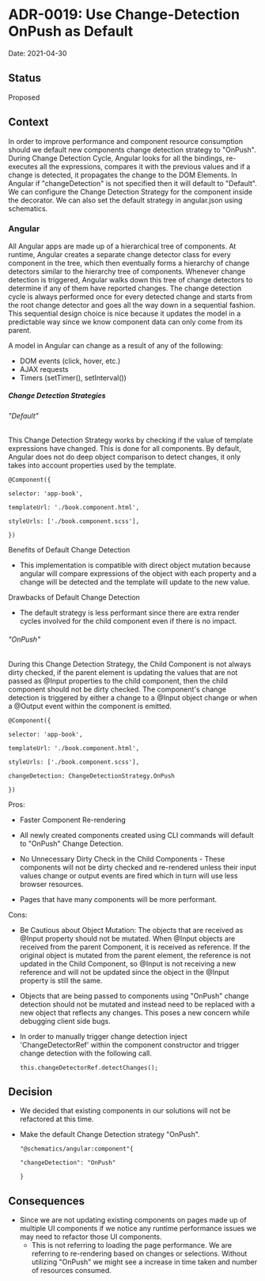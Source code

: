 # ADR-0019: Use Change-Detection OnPush as Default

Date: 2021-04-30

## Status

Proposed

## Context

In order to improve performance and component resource consumption should we default new components change detection strategy to "OnPush". During Change Detection Cycle, Angular looks for all the bindings, re-executes all the expressions, compares it with the previous values and if a change is detected, it propagates the change to the DOM Elements. In Angular if "changeDetection" is not specified then it will default to "Default". We can configure the Change Detection Strategy for the component inside the decorator. We can also set the default strategy in angular.json using schematics.

### Angular

All Angular apps are made up of a hierarchical tree of components. At runtime, Angular creates a separate change detector class for every component in the tree, which then eventually forms a hierarchy of change detectors similar to the hierarchy tree of components. Whenever change detection is triggered, Angular walks down this tree of change detectors to determine if any of them have reported changes. The change detection cycle is always performed once for every detected change and starts from the root change detector and goes all the way down in a sequential fashion. This sequential design choice is nice because it updates the model in a predictable way since we know component data can only come from its parent.

A model in Angular can change as a result of any of the following:

- DOM events (click, hover, etc.)
- AJAX requests
- Timers (setTimer(), setInterval())

##### Change Detection Strategies

###### "Default"

This Change Detection Strategy works by checking if the value of template expressions have changed. This is done for all components. By default, Angular does not do deep object comparison to detect changes, it only takes into account properties used by the template.

`@Component({`

 `selector: 'app-book',`

 `templateUrl: './book.component.html',`

 `styleUrls: ['./book.component.scss'],`

`})`

Benefits of Default Change Detection

- This implementation is compatible with direct object mutation because angular will compare expressions of the object with each property and a change will be detected and the template will update to the new value.

Drawbacks of Default Change Detection

- The default strategy is less performant since there are extra render cycles involved for the child component even if there is no impact.

###### "OnPush"

During this Change Detection Strategy, the Child Component is not always dirty checked, if the parent element is updating the values that are not passed as @Input properties to the child component, then the child component should not be dirty checked. The component's change detection is triggered by either a change to a @Input object change or when a @Output event within the component is emitted.

`@Component({`

 `selector: 'app-book',`

 `templateUrl: './book.component.html',`

 `styleUrls: ['./book.component.scss'],`

 `changeDetection: ChangeDetectionStrategy.OnPush`

`})`

Pros:

- Faster Component Re-rendering
- All newly created components created using CLI commands will default to "OnPush" Change Detection.
- No Unnecessary Dirty Check in the Child Components - These components will not be dirty checked and re-rendered unless their input values change or output events are fired which in turn will use less  browser resources.

- Pages that have many components will be more performant.

Cons:

- Be Cautious about Object Mutation: The objects that are received as @Input property should not be mutated. When @Input objects are received from the parent Component, it is received as reference. If the original object is mutated from the parent element, the reference is not updated in the Child Component, so @Input is not receiving a new reference and will not be updated since the object in the @Input property is still the same.

- Objects that are being passed to components using "OnPush" change detection should not be mutated and instead need to be replaced with a new object that reflects any changes. This poses a new concern while debugging client side bugs.

- In order to manually trigger change detection inject 'ChangeDetectorRef' within the component constructor and trigger change detection with the following call.

  `this.changeDetectorRef.detectChanges();`

## Decision

- We decided that existing components in our solutions will not be refactored at this time.

- Make the default Change Detection strategy "OnPush".

  `"@schematics/angular:component"{`

   `"changeDetection": "OnPush"`

  `}`

## Consequences

- Since we are not updating existing components on pages made up of multiple UI components if we notice any runtime performance issues we may need to refactor those UI components. 
  - This is not referring to loading the page performance. We are referring to re-rendering based on changes or selections. Without utilizing "OnPush" we might see a increase in time taken and number of resources consumed.

